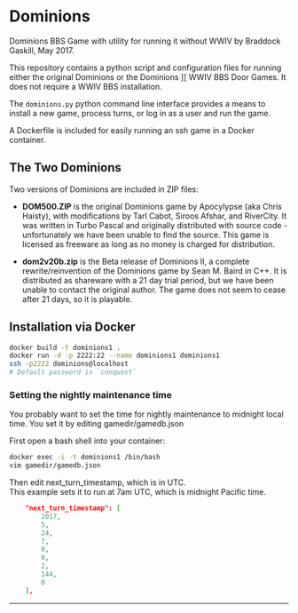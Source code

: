 # Dominions

Dominions BBS Game with utility for running it without WWIV by Braddock
Gaskill, May 2017.

This repository contains a python script and configuration files for running 
either the original Dominions or the Dominions ][ WWIV BBS Door Games.  It
does not require a WWIV BBS installation.  

The `dominions.py` python command line interface provides a means to install a
new game, process turns, or log in as a user and run the game.  

A Dockerfile is included for easily running an ssh game in a Docker container.

## The Two Dominions

Two versions of Dominions are included in ZIP files:

- **DOM500.ZIP** is the original Dominions game by Apocylypse (aka Chris Haisty), with
  modifications by Tarl Cabot, Siroos Afshar, and RiverCity.  It was written in
Turbo Pascal and originally distributed with source code - unfortunately we
have been unable to find the source.  This game is licensed as freeware as long
as no money is charged for distribution.

- **dom2v20b.zip** is the Beta release of Dominions II, a complete
  rewrite/reinvention of the Dominions game by Sean M. Baird in C++.  It is
distributed as shareware with a 21 day trial period, but we have been unable to
contact the original author.  The game does not seem to cease after 21 days, so
it is playable.

## Installation via Docker

```bash
docker build -t dominions1 .
docker run -d -p 2222:22 --name dominions1 dominions1
ssh -p2222 dominions@localhost
# Default password is `conquest`
```

### Setting the nightly maintenance time

You probably want to set the time for nightly maintenance
to midnight local time.  You set it by editing gamedir/gamedb.json

First open a bash shell into your container:

```bash
docker exec -i -t dominions1 /bin/bash
vim gamedir/gamedb.json
```

Then edit next\_turn\_timestamp, which is in UTC.  
This example sets it to run at 7am UTC, which is midnight Pacific time.

```json
    "next_turn_timestamp": [
        2017,
        5,
        24,
        7,
        0,
        0,
        2,
        144,
        0
    ],
```

---
